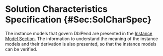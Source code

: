 # Solution Characteristics Specification {#Sec:SolCharSpec}

The instance models that govern DblPend are presented in the [Instance Model Section](./SecIMs.md#Sec:IMs). The information to understand the meaning of the instance models and their derivation is also presented, so that the instance models can be verified.
